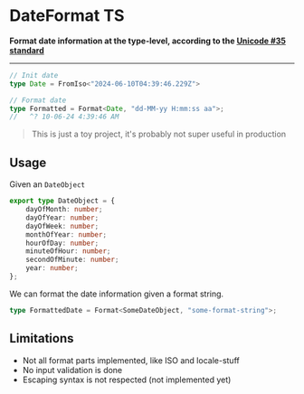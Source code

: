 # DateFormat TS 

**Format date information at the type-level, according to the [Unicode #35 standard](https://www.unicode.org/reports/tr35/tr35-dates.html#Date_Field_Symbol_Table)**

---

```ts
// Init date
type Date = FromIso<"2024-06-10T04:39:46.229Z">

// Format date
type Formatted = Format<Date, "dd-MM-yy H:mm:ss aa">;
//   ^? 10-06-24 4:39:46 AM
```

> This is just a toy project, it's probably not super useful in production

## Usage

Given an `DateObject`

```ts
export type DateObject = {
    dayOfMonth: number;
    dayOfYear: number;
    dayOfWeek: number;
    monthOfYear: number;
    hourOfDay: number;
    minuteOfHour: number;
    secondOfMinute: number;
    year: number;
};
```

We can format the date information given a format string.

```ts
type FormattedDate = Format<SomeDateObject, "some-format-string">;
```

## Limitations

-   Not all format parts implemented, like ISO and locale-stuff
-   No input validation is done
-   Escaping syntax is not respected (not implemented yet)
